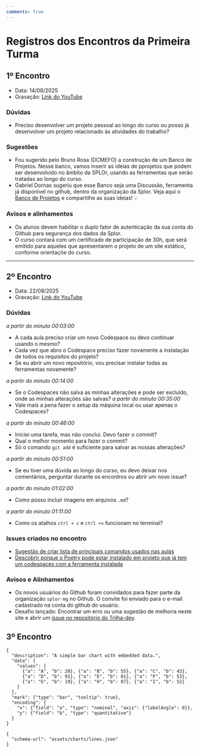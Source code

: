 ```yaml
---
comments: true
---
```


# **Registros dos Encontros da Primeira Turma**

## 1º Encontro

- Data: 14/08/2025
- Gravação: [Link do YouTube](https://www.youtube.com/watch?v=B6nQjFfbLxs)

### Dúvidas

- Preciso desenvolver um projeto pessoal ao longo do curso ou posso já desenvolver um projeto relacionado às atividades do trabalho?

### Sugestões

- Fou sugerido pelo Bruno Rosa (DCMEFO) a construção de um Banco de Projetos. Nesse banco, vamos inserir as ideias de pprojetos que podem ser desenvolvido no âmbito da SPLOr, usando as ferramentas que serão tratadas ao longo do curso.
- Gabriel Dornas sugeriu que esse Banco seja uma Discussão, ferramenta já disponível no github, dentro da organização da Splor. Veja aqui o [Banco de Projetos](https://github.com/splor-mg/trilha-dev/discussions/49) e compartilhe as suas ideias! :bulb:

### Avisos e alinhamentos

- Os alunos devem habilitar o duplo fator de autenticação da sua conta do Github para segurança dos dados da Splor.
- O curso contará com um certificado de participação de 30h, que será emitido para aqueles que apresentarem o projeto de um site estático, conforme orientaçõe do curso.

---

## 2º Encontro

- Data: 22/08/2025
- Gravação: [Link do YouTube](https://youtu.be/rQLcSIbf9Ts)

### Dúvidas
_a partir do minuto 00:03:00_

- A cada aula preciso criar um novo Codespace ou devo continuar usando o mesmo?
- Cada vez que abro o Codespace preciso fazer novamente a instalação de todos os requisitos do projeto? 
- Se eu abrir um novo repositório, vou precisar instalar todas as ferramentas novamente?

_a partir do minuto 00:14:00_

- Se o Codespaces não salva as minhas alterações e pode ser excluído, onde as minhas alterações são salvas? 
_a partir do minuto 00:35:00_
- Vale mais a pena fazer o setup da máquina local ou usar apenas o Codespaces?

_a partir do minuto 00:46:00_

- Iniciei uma tarefa, mas não conclui. Devo fazer o commit?
- Qual o melhor momento para fazer o commit?
- Só o comando `git add` é suficiente para salvar as nossas alterações?

_a partir do minuto 00:51:00_

- Se eu tiver uma dúvida ao longo do curso, eu devo deixar nos comentários, perguntar durante os encontros ou abrir um novo issue?

_a partir do minuto 01:02:00_

- Como posso incluir imagens em arquivos `.md`?

_a partir do minuto 01:11:00_

- Como os atalhos `ctrl + c` e `ctrl +v` funcionam no terminal?


### Issues criados no encontro 

- [Sugestão de criar lista de principais comandos usados nas aulas](https://github.com/splor-mg/trilha-dev/issues/57)
- [Descobrir porque o Poetry pode estar instalado em projeto que já tem um codespaces com a ferramenta instalada](https://github.com/splor-mg/trilha-dev/issues/56) 

### Avisos e Alinhamentos

- Os novos usuários do Github foram convidados para fazer parte da organização `splor-mg` no Github. O convite foi enviado para o e-mail cadastrado na conta do  github do usuário.
- Desafio lançado: Encontrar um erro ou uma sugestão de melhoria neste site e abrir um [issue no repositório do Trilha-dev](https://github.com/splor-mg/trilha-dev/issues).


## 3º Encontro

```vegalite
{
  "description": "A simple bar chart with embedded data.",
  "data": {
    "values": [
      {"a": "A", "b": 28}, {"a": "B", "b": 55}, {"a": "C", "b": 43},
      {"a": "D", "b": 91}, {"a": "E", "b": 81}, {"a": "F", "b": 53},
      {"a": "G", "b": 19}, {"a": "H", "b": 87}, {"a": "I", "b": 52}
    ]
  },
  "mark": {"type": "bar", "tooltip": true},
  "encoding": {
    "x": {"field": "a", "type": "nominal", "axis": {"labelAngle": 0}},
    "y": {"field": "b", "type": "quantitative"}
  }
}
```

```vegalite
{
  "schema-url": "assets/charts/lines.json"
}
```
